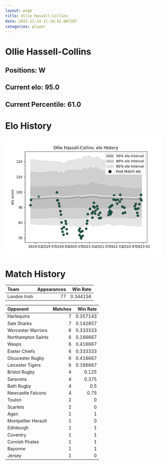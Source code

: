 ```yaml
---  
layout: page  
title: Ollie Hassell-Collins  
date: 2022-12-14 11:18:52.087207  
categories: player  
---
```

# Ollie Hassell-Collins

## Positions: W

## Current elo: 95.0

## Current Percentile: 61.0

# Elo History


![elo history](history_OllieHassell-Collins.png)
# Match History


| Team         |   Appearances |   Win Rate |
|:-------------|--------------:|-----------:|
| London Irish |            77 |   0.344156 |

| Opponent            |   Matches |   Win Rate |
|:--------------------|----------:|-----------:|
| Harlequins          |         7 |   0.357143 |
| Sale Sharks         |         7 |   0.142857 |
| Worcester Warriors  |         6 |   0.333333 |
| Northampton Saints  |         6 |   0.166667 |
| Wasps               |         6 |   0.416667 |
| Exeter Chiefs       |         6 |   0.333333 |
| Gloucester Rugby    |         6 |   0.416667 |
| Leicester Tigers    |         6 |   0.166667 |
| Bristol Rugby       |         4 |   0.125    |
| Saracens            |         4 |   0.375    |
| Bath Rugby          |         4 |   0.5      |
| Newcastle Falcons   |         4 |   0.75     |
| Toulon              |         2 |   0        |
| Scarlets            |         2 |   0        |
| Agen                |         1 |   1        |
| Montpellier Herault |         1 |   0        |
| Edinburgh           |         1 |   1        |
| Coventry            |         1 |   1        |
| Cornish Pirates     |         1 |   1        |
| Bayonne             |         1 |   1        |
| Jersey              |         1 |   0        |